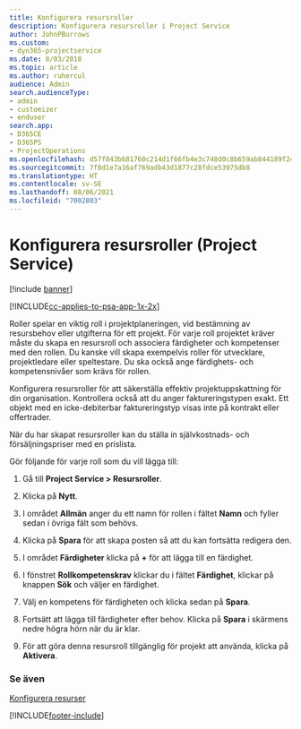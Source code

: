 ```yaml
---
title: Konfigurera resursroller
description: Konfigurera resursroller i Project Service
author: JohnPBurrows
ms.custom:
- dyn365-projectservice
ms.date: 8/03/2018
ms.topic: article
ms.author: ruhercul
audience: Admin
search.audienceType:
- admin
- customizer
- enduser
search.app:
- D365CE
- D365PS
- ProjectOperations
ms.openlocfilehash: d57f843b681760c214d1f66fb4e3c748d0c8b659ab844189f24c682f42d309f0
ms.sourcegitcommit: 7f8d1e7a16af769adb43d1877c28fdce53975db8
ms.translationtype: HT
ms.contentlocale: sv-SE
ms.lasthandoff: 08/06/2021
ms.locfileid: "7002803"
---
```

# <a name="configure-resource-roles-project-service"></a>Konfigurera resursroller (Project Service)

[!include [banner](../includes/psa-now-project-operations.md)]

[!INCLUDE[cc-applies-to-psa-app-1x-2x](../includes/cc-applies-to-psa-app-1x-2x.md)]

Roller spelar en viktig roll i projektplaneringen, vid bestämning av resursbehov eller utgifterna för ett projekt. För varje roll projektet kräver måste du skapa en resursroll och associera färdigheter och kompetenser med den rollen. Du kanske vill skapa exempelvis roller för utvecklare, projektledare eller speltestare. Du ska också ange färdighets- och kompetensnivåer som krävs för rollen.  
  
 Konfigurera resursroller för att säkerställa effektiv projektuppskattning för din organisation.  Kontrollera också att du anger faktureringstypen exakt. Ett objekt med en icke-debiterbar faktureringstyp visas inte på kontrakt eller offertrader.  
  
 När du har skapat resursroller kan du ställa in självkostnads- och försäljningspriser med en prislista.  
  
 Gör följande för varje roll som du vill lägga till:  
  
1.  Gå till **Project Service > Resursroller**.  
  
2.  Klicka på **Nytt**.  
  
3.  I området **Allmän** anger du ett namn för rollen i fältet **Namn** och fyller sedan i övriga fält som behövs.  
  
4.  Klicka på **Spara** för att skapa posten så att du kan fortsätta redigera den.  
  
5.  I området **Färdigheter** klicka på **+** för att lägga till en färdighet.  
  
6.  I fönstret **Rollkompetenskrav** klickar du i fältet **Färdighet**, klickar på knappen **Sök** och väljer en färdighet.  
  
7.  Välj en kompetens för färdigheten och klicka sedan på **Spara**.  
  
8.  Fortsätt att lägga till färdigheter efter behov. Klicka på **Spara** i skärmens nedre högra hörn när du är klar.  
  
9. För att göra denna resursroll tillgänglig för projekt att använda, klicka på **Aktivera**.  
  
### <a name="see-also"></a>Se även  
 [Konfigurera resurser](../psa/set-up-resources.md)


[!INCLUDE[footer-include](../includes/footer-banner.md)]